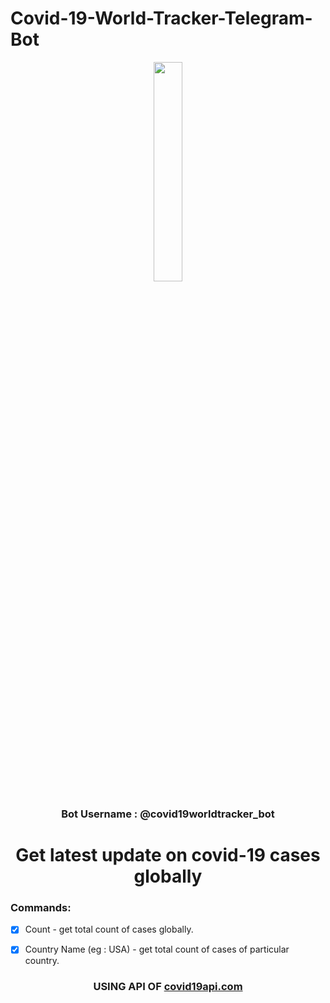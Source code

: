 # Covid-19-World-Tracker-Telegram-Bot
<p align="center"><img width="30%" src="https://thecoderzone.com/covid19/ss/world.png"></p>
<h3 align="center">Bot Username : @covid19worldtracker_bot</h3>  


<h1 align="center">Get latest update on covid-19 cases globally</h1>

### Commands:
- [x] Count - get total count of cases globally.
- [x] Country Name (eg : USA) - get total count of cases of particular country.


<h3 align="center">USING API OF <a href="http://covid19api.com">covid19api.com</a></h3>


